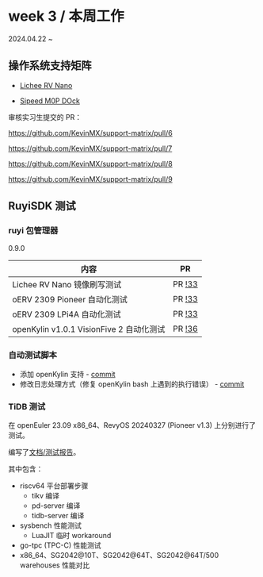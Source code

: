 # week 3 / 本周工作

2024.04.22 ~

## 操作系统支持矩阵

- [Lichee RV Nano](https://github.com/ruyisdk/support-matrix/commit/73c1f8990a7b5e2f27c6c86ab501cb1a4015610e)

- [Sipeed M0P DOck](https://github.com/ruyisdk/support-matrix/commit/73c1f8990a7b5e2f27c6c86ab501cb1a4015610e)

审核实习生提交的 PR：

https://github.com/KevinMX/support-matrix/pull/6

https://github.com/KevinMX/support-matrix/pull/7

https://github.com/KevinMX/support-matrix/pull/8

https://github.com/KevinMX/support-matrix/pull/9

## RuyiSDK 测试

### ruyi 包管理器

0.9.0

| 内容                                     | PR                                                            |
|----------------------------------------|---------------------------------------------------------------|
| Lichee RV Nano 镜像刷写测试              | PR [!33](https://gitee.com/yunxiangluo/ruyisdk-test/pulls/33) |
| oERV 2309 Pioneer 自动化测试             | PR [!33](https://gitee.com/yunxiangluo/ruyisdk-test/pulls/33) |
| oERV 2309 LPi4A 自动化测试               | PR [!33](https://gitee.com/yunxiangluo/ruyisdk-test/pulls/33) |
| openKylin v1.0.1 VisionFive 2 自动化测试 | PR [!36](https://gitee.com/yunxiangluo/ruyisdk-test/pulls/36) |

### 自动测试脚本

- 添加 openKylin 支持 - [commit](https://github.com/KevinMX/PLCT-Tarsier-Works/commit/c19c53c48cfc27d92856571d8f9a3748afa3fce2)
- 修改日志处理方式（修复 openKylin bash 上遇到的执行错误） - [commit](https://github.com/KevinMX/PLCT-Tarsier-Works/commit/fd236e25e586d5cc7d14f34688f9d9b42e967fe1)

### TiDB 测试

在 openEuler 23.09 x86_64、RevyOS 20240327 (Pioneer v1.3) 上分别进行了测试。

编写了[文档/测试报告](https://github.com/KevinMX/PLCT-Tarsier-Works/blob/main/misc/month12/TiDB/TiDB.md)。

其中包含：

- riscv64 平台部署步骤
    - tikv 编译
    - pd-server 编译
    - tidb-server 编译
- sysbench 性能测试
    - LuaJIT 临时 workaround
- go-tpc (TPC-C) 性能测试
- x86_64、SG2042@10T、SG2042@64T、SG2042@64T/500 warehouses 性能对比